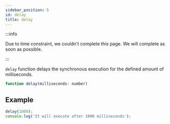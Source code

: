 ```yaml
---
sidebar_position: 5
id: delay
title: delay
---
```


:::info

Due to time constraint, we couldn't complete this page. We will complete as soon as possible.

:::

`delay` function delays the synchronous execution for the defined amount of milliseconds.

```js
function delay(milliseconds: number)
```

## Example

```js
delay(1000);
console.log('It will execute after 1000 milliseconds');
```
